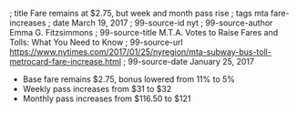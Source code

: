 ; title Fare remains at $2.75, but week and month pass rise
; tags mta fare-increases
; date March 19, 2017
; 99-source-id nyt
; 99-source-author Emma G. Fitzsimmons
; 99-source-title M.T.A. Votes to Raise Fares and Tolls: What You Need to Know
; 99-source-url https://www.nytimes.com/2017/01/25/nyregion/mta-subway-bus-toll-metrocard-fare-increase.html
; 99-source-date January 25, 2017

- Base fare remains $2.75, bonus lowered from 11% to 5%
- Weekly pass increases from $31 to $32
- Monthly pass increases from $116.50 to $121
